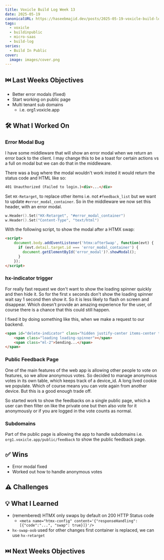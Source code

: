 ```yaml
---
title: Voxicle Build Log Week 13
date: 2025-05-19
canonicalURL: https://haseebmajid.dev/posts/2025-05-19-voxicle-build-log-week-13
tags:
  - voxicle
  - buildinpublic
  - micro-saas
  - build-log
series:
  - Build In Public
cover:
  image: images/cover.png
---
```


## ⏮️ Last Weeks Objectives

- Better error modals (fixed)
- Start working on public page
- Multi tenant sub domains
  - i.e. org1.voxicle.app

## 🛠️ What I Worked On

### Error Modal Bug

I have some middleware that will show an error modal when we return an error back to the client. I may change this to
be a toast for certain actions vs a full on modal but we can do that in the middleware.

There was a bug where the modal wouldn't work insted it would return the status code and HTML like so:

```html
401 Unauthorized (Failed to login.)<div>...</div>
```

Set `HX-Retarget`, to replace other items i.e. not `#feedback_list` but we want to update `#error_modal_container`.
So in the middleware we now set this header, with an error modal.

```go
w.Header().Set("HX-Retarget", "#error_modal_container")
w.Header().Set("Content-Type", "text/html")
```

With the following script, to show the modal after a HTMX swap:

```html
<script>
    document.body.addEventListener('htmx:afterSwap', function(evt) {
      if (evt.detail.target.id === 'error_modal_container') {
        document.getElementById('error_modal')?.showModal();
      }
    });
</script>
```

### hx-indicator trigger

For really fast request we don't want to show the loading spinner quickly and then hide it. So for the first x seconds
don't show the loading spinner wait say 1 second then show it. So it is less likely to flash on screen and disappear.
Which doesn't provide an amazing experience for the user, of course there is a chance that this could still happen.

I fixed it by doing something like this, when we make a request to our backend.

```html
<span id="delete-indicator" class="hidden justify-center items-center transition duration-300 delay-2000 hx-indicator">
    <span class="loading loading-spinner"></span>
    <span class="ml-2">Sending...</span>
</span>
```

### Public Feedback Page

One of the main features of the web app is allowing other people to vote on features, so we allow anonymous votes.
So decided to manage anonymous votes in its own table, which keeps track of a device_id.  A long lived cookie we
populate. Which of course means you can vote again from another device. But this is a good enough trade off.

So started work to show the feedbacks on a single public page, which a user can then filter on like the private one
but then also vote for it anonymously or if you are logged in the vote counts as normal.

### Subdomains

Part of the public page is allowing the app to handle subdomains i.e. `org1.voxicle.app/public/feedback` to show
the public feedback page.

## ✅ Wins

- Error modal fixed
- Worked out how to handle anonymous votes

## ⚠️ Challenges

## 💡 What I Learned

- (remembered) HTMX only swaps by default on 200 HTTP Status code
  - `<meta name="htmx-config" content='{"responseHandling": [{"code":"...", "swap": true}]}'/>`
- `hx-swap-oob` used for other changes first container is replaced, we can use `hx-retarget`

## ⏭️ Next Weeks Objectives

